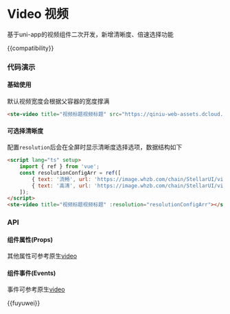 # Video 视频

基于uni-app的视频组件二次开发，新增清晰度、倍速选择功能

{{compatibility}}

### 代码演示

#### 基础使用

默认视频宽度会根据父容器的宽度撑满

```html
<ste-video title="视频标题视频标题" src="https://qiniu-web-assets.dcloud.net.cn/unidoc/zh/2minute-demo.mp4"></ste-video>
```

#### 可选择清晰度

配置`resolution`后会在全屏时显示清晰度选择选项，数据结构如下

```html
<script lang="ts" setup>
    import { ref } from 'vue';
    const resolutionConfigArr = ref([
        { text: '流畅', url: 'https://image.whzb.com/chain/StellarUI/video/demo1.mp4' },
        { text: '高清', url: 'https://image.whzb.com/chain/StellarUI/video/demo2.mp4' },
    ]);
</script>
<ste-video title="视频标题视频标题" :resolution="resolutionConfigArr"></ste-video>
```

### API

#### 组件属性(Props)

<!-- props -->

其他属性可参考原生[video](https://zh.uniapp.dcloud.io/component/video.html)

#### 组件事件(Events)

事件可参考原生[video](https://zh.uniapp.dcloud.io/component/video.html)

{{fuyuwei}}
